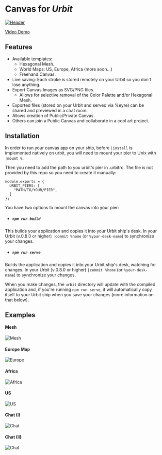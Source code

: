 # **Canvas** for *Urbit*

[![Header](/images/canvas.png)](https://www.youtube.com/watch?v=S6DySv730Hw)

[Video Demo](https://www.youtube.com/watch?v=S6DySv730Hw)

## Features

- Available templates:
  - Hexagonal Mesh.
  - World Maps: US, Europe, Africa (more soon...)
  - Freehand Canvas.
- Live saving: Each stroke is stored remotely on your Urbit so you don't lose anything.
- Export Canvas Images as SVG/PNG files.
  - Allows for selective removal of the Color Palette and/or Hexagonal Mesh.
- Exported files (stored on your Urbit and served via %eyre) can be shared and previewed in a chat room.
- Allows creation of Public/Private Canvas.
- Others can join a Public Canvas and collaborate in a cool art project.

## Installation

In order to run your canvas app on your ship, before `|install` is implemented natively on urbit, you will need to mount your pier to Unix with `|mount %`.

Then you need to add the path to you urbit's pier in .urbitrc. The file is not provided by this repo so you need to create it manually:

```
module.exports = {
  URBIT_PIERS: [
    "PATH/TO/YOUR/PIER",
  ]
};
```

You have two options to mount the canvas into your pier:

- ##### `npm run build`

This builds your application and copies it into your Urbit ship's desk. In your Urbit (v.0.8.0 or higher) `|commit %home` (or `%your-desk-name`) to synchronize your changes.

- ##### `npm run serve`

Builds the application and copies it into your Urbit ship's desk, watching for changes. In your Urbit (v.0.8.0 or higher) `|commit %home` (or `%your-desk-name`) to synchronize your changes.

When you make changes, the `urbit` directory will update with the compiled application and, if you're running `npm run serve`, it will automatically copy itself to your Urbit ship when you save your changes (more information on that below).

## Examples

#### Mesh
![Mesh](/images/export-mesh.png)
#### Europe Map
![Europe](/images/europe.png)
#### Africa
![Africa](/images/exported-africa.png)
#### US
![US](/images/export.png)
#### Chat (I)
![Chat](/images/share-chat.png)
#### Chat (II)
![Chat](/images/chat.png)
